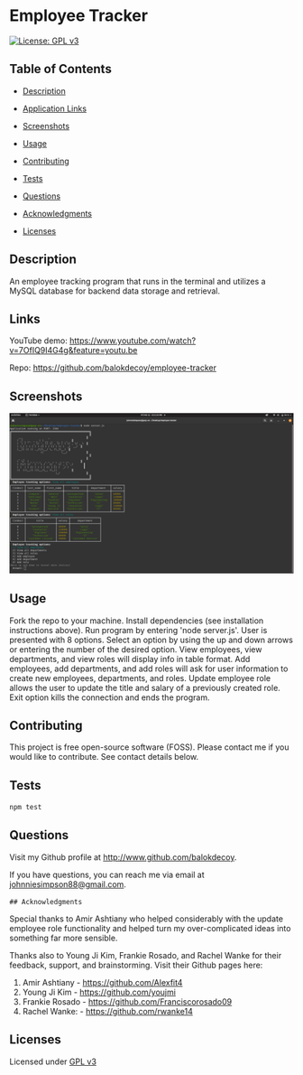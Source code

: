 # Employee Tracker

  [![License: GPL v3](https://img.shields.io/badge/License-GPLv3-blue.svg)](https://www.gnu.org/licenses/gpl-3.0)

  ## Table of Contents

  - [Description](#description)

  - [Application Links](#links)

  - [Screenshots](#screenshots)

  - [Usage](#usage)

  - [Contributing](#contributing)

  - [Tests](#tests)

  - [Questions](#questions)

  - [Acknowledgments](#acknowledgments)

  - [Licenses](#licenses)

  ## Description

  An employee tracking program that runs in the terminal and utilizes a MySQL database for backend data storage and retrieval.

  ## Links

  YouTube demo: https://www.youtube.com/watch?v=7OfIQ9I4G4g&feature=youtu.be

  Repo: https://github.com/balokdecoy/employee-tracker 

  ## Screenshots

  ![Terminal](./screenshot/terminal.png)

  ## Usage

  Fork the repo to your machine. Install dependencies (see installation instructions above). Run program by entering 'node server.js'. User is presented with 8 options. Select an option by using the up and down arrows or entering the number of the desired option. View employees, view departments, and view roles will display info in table format. Add employees, add departments, and add roles will ask for user information to create new employees, departments, and roles. Update employee role allows the user to update the title and salary of a previously created role. Exit option kills the connection and ends the program. 

  ## Contributing

  This project is free open-source software (FOSS). Please contact me if you would like to contribute. See contact details below.

  ## Tests

  ```bash
  npm test

  ```
  ## Questions

  Visit my Github profile at http://www.github.com/balokdecoy.

  If you have questions, you can reach me via email at johnniesimpson88@gmail.com.

    ## Acknowledgments

  Special thanks to Amir Ashtiany who helped considerably with the update employee role functionality and helped turn my over-complicated ideas into something far more sensible. 

  Thanks also to Young Ji Kim, Frankie Rosado, and Rachel Wanke for their feedback, support, and brainstorming. Visit their Github pages here:

  1. Amir Ashtiany - https://github.com/Alexfit4
  2. Young Ji Kim - https://github.com/youjmi
  3. Frankie Rosado - https://github.com/Franciscorosado09
  4. Rachel Wanke: - https://github.com/rwanke14 

  ## Licenses
 Licensed under [GPL v3](https://www.gnu.org/licenses/gpl-3.0)

